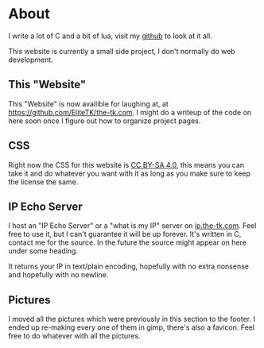 <!--TITLE"the-tk.com - About"-->
About
=====

I write a lot of C and a bit of lua, visit my
[github](https://github.com/EliteTK/ "Github Page") to look at it all.

This website is currently a small side project, I don't normally do web
development.

This "Website"
--------------
This "Website" is now availible for laughing at, at
<https://github.com/EliteTK/the-tk.com>.  I might do a writeup of the code on
here soon once I figure out how to organize project pages.

CSS
---
Right now the CSS for this website is
[CC BY-SA 4.0](http://creativecommons.org/licenses/by-sa/4.0/ "CC Attribution-ShareAlike 4.0"),
this means you can take it and do whatever you want with it as long as
you make sure to keep the license the same.

IP Echo Server
--------------
I host an "IP Echo Server" or a "what is my IP" server on
[ip.the-tk.com](http://ip.the-tk.com/).  Feel free to use it, but I can't
guarantee it will be up forever. It's written in C, contact me for the source.
In the future the source might appear on here under some heading.

It returns your IP in text/plain encoding, hopefully with no extra nonsense and
hopefully with no newline.

Pictures
--------
I moved all the pictures which were previously in this section to the footer. I ended up re-making every one of them in gimp, there's also a favicon. Feel free to do whatever with all the pictures.
